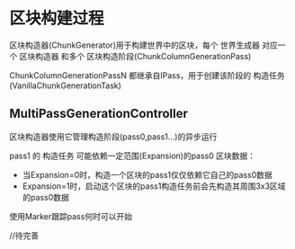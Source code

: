 ﻿# 区块构建过程

区块构造器(ChunkGenerator)用于构建世界中的区块，每个 世界生成器 对应一个 区块构造器 和多个 区块构造阶段(ChunkColumnGenerationPass)

ChunkColumnGenerationPassN 都继承自IPass，用于创建该阶段的 构造任务(VanillaChunkGenerationTask)

## MultiPassGenerationController
区块构造器使用它管理构造阶段(pass0,pass1...)的异步运行

pass1 的 构造任务 可能依赖一定范围(Expansion)的pass0 区块数据：
- 当Expansion=0时，构造一个区块的pass1仅仅依赖它自己的pass0数据
- Expansion=1时，启动这个区块的pass1构造任务前会先构造其周围3x3区域的pass0数据

使用Marker跟踪pass何时可以开始

//待完善